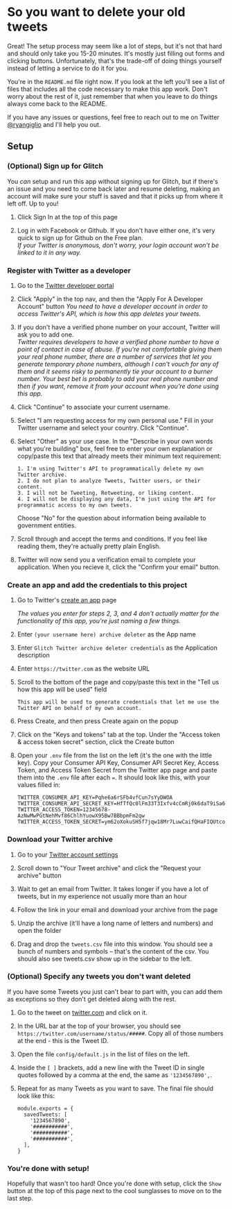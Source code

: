 # So you want to delete your old tweets

Great! The setup process may seem like a lot of steps, but it's not that hard and should only take you 15-20 minutes. It's mostly just filling out forms and clicking buttons. Unfortunately, that's the trade-off of doing things yourself instead of letting a service to do it for you.

You're in the `README.md` file right now. If you look at the left you'll see a list of files that includes all the code necessary to make this app work. Don't worry about the rest of it, just remember that when you leave to do things always come back to the README.

If you have any issues or questions, feel free to reach out to me on Twitter [@ryangiglio](https://twitter.com/ryangiglio) and I'll help you out.

## Setup

### (Optional) Sign up for Glitch

You _can_ setup and run this app without signing up for Glitch, but if there's an issue and you need to come back later and resume deleting, making an account will make sure your stuff is saved and that it picks up from where it left off. Up to you!

1. Click Sign In at the top of this page

2. Log in with Facebook or Github. If you don't have either one, it's very quick to sign up for Github on the Free plan.  
   _If your Twitter is anonymous, don't worry, your login account won't be linked to it in any way._

### Register with Twitter as a developer

1. Go to the [Twitter developer portal](https://developer.twitter.com)

2. Click "Apply" in the top nav, and then the "Apply For A Developer Account" button
   _You need to have a developer account in order to access Twitter's API, which is how this app deletes your tweets._

3. If you don't have a verified phone number on your account, Twitter will ask you to add one.  
   _Twitter requires developers to have a verified phone number to have a point of contact in case of abuse. If you're not comfortable giving them your real phone number, there are a number of services that let you generate temporary phone numbers, although I can't vouch for any of them and it seems risky to permanently tie your account to a burner number. Your best bet is probably to add your real phone number and then if you want, remove it from your account when you're done using this app._

4. Click "Continue" to associate your current username.

5. Select "I am requesting access for my own personal use." Fill in your Twitter username and select your country. Click "Continue".

6. Select "Other" as your use case. In the "Describe in your own words what you're building" box, feel free to enter your own explanation or copy/paste this text that already meets their minimum text requirement:

   ```
   1. I'm using Twitter's API to programmatically delete my own Twitter archive.
   2. I do not plan to analyze Tweets, Twitter users, or their content.
   3. I will not be Tweeting, Retweeting, or liking content.
   4. I will not be displaying any data, I'm just using the API for programmatic access to my own tweets.
   ```

   Choose "No" for the question about information being available to government entities.

7. Scroll through and accept the terms and conditions. If you feel like reading them, they're actually pretty plain English.

8. Twitter will now send you a verification email to complete your application. When you recieve it, click the "Confirm your email" button.

### Create an app and add the credentials to this project

1. Go to Twitter's [create an app](https://developer.twitter.com/en/apps/create) page

   _The values you enter for steps 2, 3, and 4 don't actually matter for the functionality of this app, you're just naming a few things._

2. Enter `(your username here) archive deleter` as the App name

3. Enter `Glitch Twitter archive deleter credentials` as the Application description

4. Enter `https://twitter.com` as the website URL

5. Scroll to the bottom of the page and copy/paste this text in the "Tell us how this app will be used" field

   ```
   This app will be used to generate credentials that let me use the Twitter API on behalf of my own account.
   ```

6. Press Create, and then press Create again on the popup

7. Click on the "Keys and tokens" tab at the top. Under the "Access token & access token secret" section, click the Create button

8. Open your `.env` file from the list on the left (it's the one with the little key). Copy your Consumer API Key, Consumer API Secret Key, Access Token, and Access Token Secret from the Twitter app page and paste them into the `.env` file after each `=`. It should look like this, with your values filled in:

   ```
   TWITTER_CONSUMER_API_KEY=Pqhe6a6rSFb4vfCun7sYyDWOA
   TWITTER_CONSUMER_API_SECRET_KEY=HfTfQc0lFm33T3Ixfv4cCmRj0k6daT9iSa6DF2n3H6qwZ4lWai
   TWITTER_ACCESS_TOKEN=12345678-AzNwMwPGtNehMvf86ChlhYuowX95Bw7BBbpmFm2qw
   TWITTER_ACCESS_TOKEN_SECRET=ym62oXokuSH5f7jqw18Mr7LuwCaifQHaFIQUtcoeC8QZL
   ```

### Download your Twitter archive

1. Go to your [Twitter account settings](https://twitter.com/settings/account)

2. Scroll down to "Your Tweet archive" and click the "Request your archive" button

3. Wait to get an email from Twitter. It takes longer if you have a lot of tweets, but in my experience not usually more than an hour

4. Follow the link in your email and download your archive from the page

5. Unzip the archive (it'll have a long name of letters and numbers) and open the folder

6. Drag and drop the `tweets.csv` file into this window. You should see a bunch of numbers and symbols – that's the content of the csv. You should also see tweets.csv show up in the sidebar to the left.

### (Optional) Specify any tweets you don't want deleted

If you have some Tweets you just can't bear to part with, you can add them as exceptions so they don't get deleted along with the rest.

1. Go to the tweet on [twitter.com](https://twitter.com) and click on it.

2. In the URL bar at the top of your browser, you should see `https://twitter.com/username/status/#####`. Copy all of those numbers at the end - this is the Tweet ID.

3. Open the file `config/default.js` in the list of files on the left.

4. Inside the `[ ]` brackets, add a new line with the Tweet ID in single quotes followed by a comma at the end, the same as `'1234567890',`.

5. Repeat for as many Tweets as you want to save. The final file should look like this:
   ```
   module.exports = {
     savedTweets: [
       '1234567890',
       '###########',
       '###########',
       '###########',
     ],
   }
   ```

### You're done with setup!

Hopefully that wasn't too hard! Once you're done with setup, click the `Show` button at the top of this page next to the cool sunglasses to move on to the last step.
